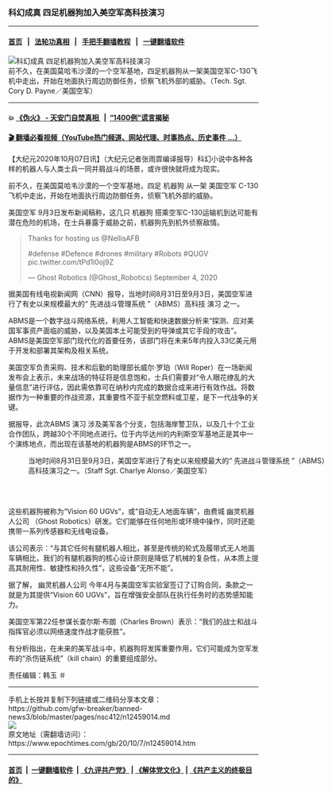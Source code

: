 ### 科幻成真 四足机器狗加入美空军高科技演习
------------------------

#### [首页](https://github.com/gfw-breaker/banned-news3/blob/master/README.md) &nbsp;&nbsp;|&nbsp;&nbsp; [法轮功真相](https://github.com/begood0513/basic/blob/master/README.md)  &nbsp;&nbsp;|&nbsp;&nbsp; [手把手翻墙教程](https://github.com/gfw-breaker/guides/wiki)  &nbsp;&nbsp;|&nbsp;&nbsp; [一键翻墙软件](https://github.com/gfw-breaker/nogfw/blob/master/README.md)  



<div><img alt="科幻成真 四足机器狗加入美空军高科技演习" class="attachment-djy_600_400 size-djy_600_400 wp-post-image" src="https://i.epochtimes.com/assets/uploads/2020/10/200901-F-WJ663-0565-600x400.jpg"/>
<div class="caption">
 前不久，在美国莫哈韦沙漠的一个空军基地，四足机器狗从一架美国空军C-130飞机中走出，开始在地面执行周边防御任务，侦察飞机外部的威胁。（Tech. Sgt. Cory D. Payne／美国空军）
</div></div><hr/>

#### 💥 [《伪火》 - 天安门自焚真相 ](http://158.247.195.190:10000/videos/blog/weihuo.html)&nbsp; |&nbsp; [“1400例”谎言揭秘  ](http://158.247.195.190:10000/videos/blog/jiexi1400.html)

#### [ 🎬  翻墙必看视频（YouTube热门频道、网站代理、时事热点、历史事件 ...）](https://github.com/gfw-breaker/links/blob/master/banned.md)

<div><p>
 【大纪元2020年10月07日讯】（大纪元记者张雨霏编译报导）科幻小说中各种各样的机器人与人类士兵一同并肩战斗的场景，或许很快就将成为现实。
</p>
<p>
 前不久，在美国莫哈韦沙漠的一个空军基地，四足
 <ok href="https://www.epochtimes.com/gb/tag/%E6%9C%BA%E5%99%A8%E7%8B%97.html">
  机器狗
 </ok>
 从一架
 <ok href="https://www.epochtimes.com/gb/tag/%E7%BE%8E%E5%9B%BD%E7%A9%BA%E5%86%9B.html">
  美国空军
 </ok>
 C-130飞机中走出，开始在地面执行周边防御任务，侦察飞机外部的威胁。
</p>
<p>
 <ok href="https://www.epochtimes.com/gb/tag/%E7%BE%8E%E5%9B%BD%E7%A9%BA%E5%86%9B.html">
  美国空军
 </ok>
 9月3日发布新闻稿称，这几只
 <ok href="https://www.epochtimes.com/gb/tag/%E6%9C%BA%E5%99%A8%E7%8B%97.html">
  机器狗
 </ok>
 搭乘空军C-130运输机到达可能有潜在危险的机场，在士兵暴露于威胁之前，机器狗先到机外侦察敌情。
</p>
<blockquote class="twitter-tweet" data-width="550">
 <p dir="ltr" lang="en">
  Thanks for hosting us
  <ok href="https://twitter.com/NellisAFB?ref_src=twsrc%5Etfw">
   @NellisAFB
  </ok>
 </p>
 <p>
  <ok href="https://twitter.com/hashtag/defense?src=hash&amp;ref_src=twsrc%5Etfw">
   #defense
  </ok>
  <ok href="https://twitter.com/hashtag/Defence?src=hash&amp;ref_src=twsrc%5Etfw">
   #Defence
  </ok>
  <ok href="https://twitter.com/hashtag/drones?src=hash&amp;ref_src=twsrc%5Etfw">
   #drones
  </ok>
  <ok href="https://twitter.com/hashtag/military?src=hash&amp;ref_src=twsrc%5Etfw">
   #military
  </ok>
  <ok href="https://twitter.com/hashtag/Robots?src=hash&amp;ref_src=twsrc%5Etfw">
   #Robots
  </ok>
  <ok href="https://twitter.com/hashtag/QUGV?src=hash&amp;ref_src=twsrc%5Etfw">
   #QUGV
  </ok>
  <ok href="https://t.co/tPd1i0oj9Z">
   pic.twitter.com/tPd1i0oj9Z
  </ok>
 </p>
 <p>
  — Ghost Robotics (@Ghost_Robotics)
  <ok href="https://twitter.com/Ghost_Robotics/status/1301892593085710336?ref_src=twsrc%5Etfw">
   September 4, 2020
  </ok>
 </p>
</blockquote>
<p>
</p>
<p>
 据美国有线电视新闻网（CNN）报导，当地时间8月31日至9月3日，美国空军进行了有史以来规模最大的“
 <ok href="https://www.epochtimes.com/gb/tag/%E5%85%88%E8%BF%9B%E6%88%98%E6%96%97%E7%AE%A1%E7%90%86%E7%B3%BB%E7%BB%9F.html">
  先进战斗管理系统
 </ok>
 ”（ABMS）高科技
 <ok href="https://www.epochtimes.com/gb/tag/%E6%BC%94%E4%B9%A0.html">
  演习
 </ok>
 之一。
</p>
<p>
 ABMS是一个数字战斗网络系统，利用人工智能和快速数据分析来“探测、应对美国军事资产面临的威胁，以及美国本土可能受到的导弹或其它手段的攻击”。ABMS是美国空军部门现代化的首要任务，该部门将在未来5年内投入33亿美元用于开发和部署其架构及相关系统。
</p>
<p>
 美国空军负责采购、技术和后勤的助理部长威尔‧罗珀（Will Roper）在一场新闻发布会上表示，未来战场的特征将是信息饱和，士兵们需要对“令人眼花缭乱的大量信息”进行评估，因此需依靠可在纳秒内完成的数据合成来进行有效作战。将数据作为一种重要的作战资源，其重要性不亚于航空燃料或卫星，是下一代战争的关键。
</p>
<p>
 据报导，此次ABMS
 <ok href="https://www.epochtimes.com/gb/tag/%E6%BC%94%E4%B9%A0.html">
  演习
 </ok>
 涉及美军各个分支，包括海岸警卫队，以及几十个工业合作团队，跨越30个不同地点进行。位于内华达州的内利斯空军基地正是其中一个演练地点，而出现在该基地的机器狗是ABMS的环节之一。
</p>
<figure class="wp-caption aligncenter" id="attachment_12459071" style="width: 600px">
 <ok href="https://i.epochtimes.com/assets/uploads/2020/10/200827-F-KR180-1004.jpg">
  <img alt="" class="wp-image-12459071 size-large" src="https://i.epochtimes.com/assets/uploads/2020/10/200827-F-KR180-1004-600x337.jpg"/>
 </ok>
 <br/><figcaption class="wp-caption-text">
  当地时间8月31日至9月3日，美国空军进行了有史以来规模最大的“
  <ok href="https://www.epochtimes.com/gb/tag/%E5%85%88%E8%BF%9B%E6%88%98%E6%96%97%E7%AE%A1%E7%90%86%E7%B3%BB%E7%BB%9F.html">
   先进战斗管理系统
  </ok>
  ”（ABMS）高科技演习之一。（Staff Sgt. Charlye Alonso／美国空军）
 </figcaption><br/>
</figure><br/>
<p>
 这些机器狗被称为“Vision 60 UGVs”，或“自动无人地面车辆”，由费城
 <ok href="https://www.epochtimes.com/gb/tag/%E5%B9%BD%E7%81%B5%E6%9C%BA%E5%99%A8%E4%BA%BA%E5%85%AC%E5%8F%B8.html">
  幽灵机器人公司
 </ok>
 （Ghost Robotics）研发。它们能够在任何地形或环境中操作，同时还能携带一系列传感器和无线电设备。
</p>
<p>
 该公司表示：“与其它任何有腿机器人相比，甚至是传统的轮式及履带式无人地面车辆相比，我们的有腿机器狗的核心设计原则是降低了机械的复杂性，从本质上提高其耐用性、敏捷性和持久性”，这些设备“无所不能”。
</p>
<p>
 据了解，
 <ok href="https://www.epochtimes.com/gb/tag/%E5%B9%BD%E7%81%B5%E6%9C%BA%E5%99%A8%E4%BA%BA%E5%85%AC%E5%8F%B8.html">
  幽灵机器人公司
 </ok>
 今年4月与美国空军实验室签订了订购合同，条款之一就是为其提供“Vision 60 UGVs”，旨在增强安全部队在执行任务时的态势感知能力。
</p>
<p>
 美国空军第22任参谋长查尔斯‧布朗（Charles Brown）表示：“我们的战士和战斗指挥官必须以网络速度作战才能获胜”。
</p>
<p>
 有分析指出，在未来的美军战斗中，机器狗将发挥重要作用，它们可能成为空军发布的“杀伤链系统”（kill chain）的重要组成部分。
</p>
<p>
</p>
<p>
 责任编辑：韩玉 ＃
</p>
</div>
<hr/>
手机上长按并复制下列链接或二维码分享本文章：<br/>
https://github.com/gfw-breaker/banned-news3/blob/master/pages/nsc412/n12459014.md <br/>
<a href='https://github.com/gfw-breaker/banned-news3/blob/master/pages/nsc412/n12459014.md'><img src='https://github.com/gfw-breaker/banned-news3/blob/master/pages/nsc412/n12459014.md.png'/></a> <br/>
原文地址（需翻墙访问）：https://www.epochtimes.com/gb/20/10/7/n12459014.htm


------------------------
#### [首页](https://github.com/gfw-breaker/banned-news3/blob/master/README.md) &nbsp;|&nbsp; [一键翻墙软件](https://github.com/gfw-breaker/nogfw/blob/master/README.md) &nbsp;| [《九评共产党》](https://github.com/gfw-breaker/9ping.md/blob/master/README.md#九评之一评共产党是什么) | [《解体党文化》](https://github.com/gfw-breaker/jtdwh.md/blob/master/README.md) | [《共产主义的终极目的》](https://github.com/gfw-breaker/gczydzjmd.md/blob/master/README.md)


<img src='http://gfw-breaker.win/banned-news3/pages/nsc412/n12459014.md' width='0px' height='0px'/>